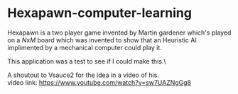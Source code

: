 # Hexapawn-computer-learning
Hexapawn is a two player game invented by Martin gardener which's played on a *N*x*M* board which was invented to show that an Heuristic AI implimented by a mechanical computer could play it.

This application was a test to see if I could make this.\

A shoutout to Vsauce2 for the idea in a video of his.\
video link: https://www.youtube.com/watch?v=sw7UAZNgGg8

